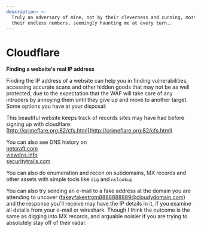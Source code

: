 ```yaml
---
description: >-
  Truly an adversary of mine, not by their cleverness and cunning, mostly by
  their endless numbers, seemingly haunting me at every turn..
---
```


# Cloudflare

**Finding a website's real IP address**

Finding the IP address of a website can help you in finding vulnerabilities, accessing accurate scans and other hidden goods that may not be as well protected, due to the expectation that the WAF will take care of any intruders by annoying them until they give up and move to another target.    
Some options you have at your disposal:  
  
This beautiful website keeps track of records sites may have had before signing up with cloudflare:  
 [http://crimeflare.org:82/cfs.html](http://crimeflare.org:82/cfs.html)  
  
You can also see DNS history on  
[netcraft.com](https://toolbox.netcraft.com)  
[viewdns.info](https://viewdns.info)  
[securitytrails.com](https://securitytrails.com)  
  
You can also do enumeration and recon on subdomains, MX records and other assets with simple tools like `dig` and `nslookup`

You can also try sending an e-mail to a fake address at the domain you are attending to uncover \(fakeyfakestrom8888888889@cloudydomain.com\) and the response you'll receive may have the IP details in it, if you examine all details from your e-mail or wireshark.  Though I think the outcome is the same as digging into MX records, and arguable noisier if you are trying to absolutely stay off of their radar.  



